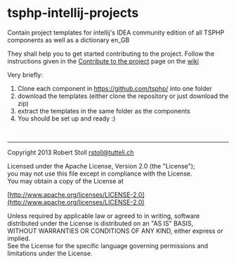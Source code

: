 tsphp-intellij-projects
=======================

Contain project templates for intellij's IDEA community edition of all TSPHP components as well as a dictionary en_GB

They shall help you to get started contributing to the project. Follow the instructions given in the [Contribute to the project](http://tsphp.ch/wiki/display/TSPHP/Contribute+to+the+project "Contribute to the project - wiki page") page on the [wiki](http://tsphp.ch/wiki "TSPHP's wiki")

Very briefly:

1. Clone each component in https://github.com/tsphp/ into one folder 
2. download the templates (either clone the repository or just download the zip)
3. extract the templates in the same folder as the components
4. You should be set up and ready :)

<br/>

---

Copyright 2013 Robert Stoll <rstoll@tutteli.ch>

Licensed under the Apache License, Version 2.0 (the "License");  
you may not use this file except in compliance with the License.  
You may obtain a copy of the License at  

[http://www.apache.org/licenses/LICENSE-2.0](http://www.apache.org/licenses/LICENSE-2.0)

Unless required by applicable law or agreed to in writing, software  
distributed under the License is distributed on an "AS IS" BASIS,  
WITHOUT WARRANTIES OR CONDITIONS OF ANY KIND, either express or implied.  
See the License for the specific language governing permissions and  
limitations under the License.